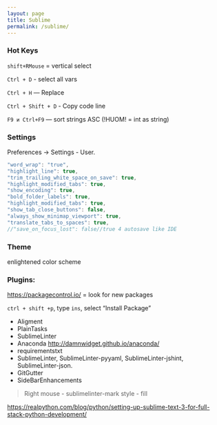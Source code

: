 ```yaml
---
layout: page
title: Sublime
permalink: /sublime/
---
```


### Hot Keys
`shift+RMouse` = vertical select

`Ctrl + D` - select all vars

`Ctrl + H` — Replace

`Ctrl + Shift + D` - Copy code line

`F9 и Ctrl+F9` — sort strings ASC (!HUOM! = int as string)

### Settings

Preferences -> Settings - User.

```javascript
"word_wrap": "true",
"highlight_line": true,
"trim_trailing_white_space_on_save": true,
"highlight_modified_tabs": true,
"show_encoding": true,
"bold_folder_labels": true,
"highlight_modified_tabs": true,
"show_tab_close_buttons": false,
"always_show_minimap_viewport": true,
"translate_tabs_to_spaces": true,
//"save_on_focus_lost": false//true 4 autosave like IDE
```

### Theme

enlightened color scheme

### Plugins:
https://packagecontrol.io/ = look for new packages

`ctrl + shift +p`, type `ins`, select “Install Package”

* Aligment
* PlainTasks
* SublimeLinter
* Anaconda http://damnwidget.github.io/anaconda/
* requirementstxt
* SublimeLinter, Sublime​Linter-pyyaml, SublimeLinter-jshint, SublimeLinter-json.
* GitGutter
* SideBarEnhancements

>Right mouse - sublimelinter-mark style - fill

https://realpython.com/blog/python/setting-up-sublime-text-3-for-full-stack-python-development/
